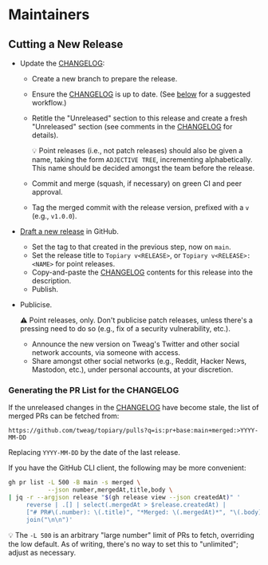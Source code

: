 # Maintainers

## Cutting a New Release

* Update the [CHANGELOG]:
  * Create a new branch to prepare the release.

  * Ensure the [CHANGELOG] is up to date. (See
    [below][changelog-refresh] for a suggested workflow.)

  * Retitle the "Unreleased" section to this release and create a fresh
    "Unreleased" section (see comments in the [CHANGELOG] for details).

    :bulb: Point releases (i.e., not patch releases) should also be
    given a name, taking the form `ADJECTIVE TREE`, incrementing
    alphabetically. This name should be decided amongst the team before
    the release.

  * Commit and merge (squash, if necessary) on green CI and peer
    approval.

  * Tag the merged commit with the release version, prefixed with a `v`
    (e.g., `v1.0.0`).

* [Draft a new release][draft-release] in GitHub.
  * Set the tag to that created in the previous step, now on `main`.
  * Set the release title to `Topiary v<RELEASE>`, or `Topiary
    v<RELEASE>: <NAME>` for point releases.
  * Copy-and-paste the [CHANGELOG] contents for this release
    into the description.
  * Publish.

* Publicise.

  :warning: Point releases, only. Don't publicise patch releases, unless
  there's a pressing need to do so (e.g., fix of a security
  vulnerability, etc.).

  * Announce the new version on Tweag's Twitter and other social network
    accounts, via someone with access.
  * Share amongst other social networks (e.g., Reddit, Hacker News,
    Mastodon, etc.), under personal accounts, at your discretion.

### Generating the PR List for the CHANGELOG

If the unreleased changes in the [CHANGELOG] have become stale, the list
of merged PRs can be fetched from:

    https://github.com/tweag/topiary/pulls?q=is:pr+base:main+merged:>YYYY-MM-DD

Replacing `YYYY-MM-DD` by the date of the last release.

If you have the GitHub CLI client, the following may be more convenient:

```bash
gh pr list -L 500 -B main -s merged \
           --json number,mergedAt,title,body \
| jq -r --argjson release "$(gh release view --json createdAt)" '
     reverse | .[] | select(.mergedAt > $release.createdAt) |
     ["# PR#\(.number): \(.title)", "*Merged: \(.mergedAt)*", "\(.body)\n"] |
     join("\n\n")'
```

:bulb: The `-L 500` is an arbitrary "large number" limit of PRs to
fetch, overriding the low default. As of writing, there's no way to set
this to "unlimited"; adjust as necessary.

<!-- Links -->
[changelog]: /changelog.md
[changelog-refresh]: #generating-the-pr-list-for-the-changelog
[draft-release]: https://github.com/tweag/topiary/releases/new

